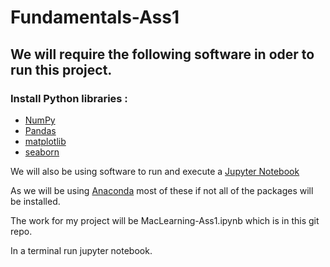 # Fundamentals-Ass1

## We will require the following software in oder to run this project.

### Install **Python**  libraries :

- [NumPy](http://www.numpy.org/)
- [Pandas](http://pandas.pydata.org/)
- [matplotlib](http://matplotlib.org/)
- [seaborn](https://seaborn.pydata.org/)


We will also be using software to run and execute a [Jupyter Notebook](http://ipython.org/notebook.html)

As we will be using [Anaconda](http://continuum.io/downloads) most of these if not all of the packages will be installed.

The work for my project will be MacLearning-Ass1.ipynb which is in this git repo.

In a terminal run jupyter notebook.
